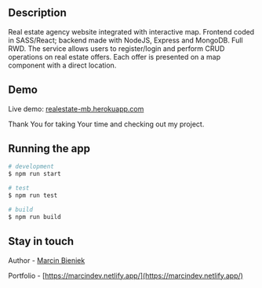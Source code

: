 ## Description

Real estate agency website integrated with interactive map. Frontend coded in SASS/React; backend made with NodeJS, Express and MongoDB. Full RWD. The service allows users to register/login and perform CRUD operations on real estate offers. Each offer is presented on a map component with a direct location.

## Demo

Live demo: [realestate-mb.herokuapp.com](https://realestate-mb.herokuapp.com/)

Thank You for taking Your time and checking out my project.

## Running the app

```bash
# development
$ npm run start

# test
$ npm run test

# build
$ npm run build
```

## Stay in touch

Author - [Marcin Bieniek](https://www.linkedin.com/in/marcin-bieniek-617565271/)

Portfolio - [https://marcindev.netlify.app/](https://marcindev.netlify.app/)